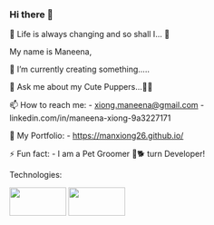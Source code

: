 ### Hi there 👋

<!--
**Manxiong26/Manxiong26** is a ✨ _special_ ✨ repository because its `README.md` (this file) appears on your GitHub profile.
-->
🌱 Life is always changing and so shall I... 🌱

My name is Maneena,

🔭 I’m currently creating something.....

💬 Ask me about my Cute Puppers...:feet::poodle:

📫 How to reach me: 
    - xiong.maneena@gmail.com
    - linkedin.com/in/maneena-xiong-9a3227171

:bust_in_silhouette: My Portfolio:
    - https://manxiong26.github.io/

⚡ Fun fact: 
    - I am a Pet Groomer :dog::dog2: turn Developer!

Technologies:

<img width="100px" height="50px" src="https://miro.medium.com/max/800/1*PY24xlr4TpOkXW04HUoqrQ.jpeg"> <img width="100px" height="50px" src="https://www.vhv.rs/dpng/d/524-5247360_react-redux-react-redux-next-js-hd-png.png">
